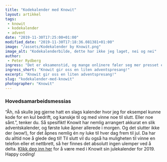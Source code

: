 ```yaml
---
title: "Kodekalender med Knowit"
layout: artikkel
tags: 
 - knowit
 - kodekalender
 - advent
date: "2019-11-30T17:25:00+01:00"
modified_date: "2019-11-30T17:18:36.081381+01:00"
image: "/assets/Kodekalender by Knowit.png"
image_alt: "Kodekalenderbilde, dette har ikke jeg laget, nei og nei"
author:
 - Peter Rydberg
ingress: "Det er eksamenstid, og mange onlinere føler seg mer presset enn en hamster i en oksygentank. Eksamener skal gjennomføres, resultater skal oppnås og nudler skal fortæres. Spesielt ille blir det når snøen daler og alt man vil gjøre er å rulle rundt i det hvite pudderet som Tony Montana på en tirsdagskveld. Julestemningen ruger i bakhodet, men det er alltid noe som føles galt. Hvorfor stjal NTNU jula? Har NTNU lov til det? Jeg vil snakke med NTNUs daglige leder."
ingress_short: "Knowit gir oss en liten adventspresang!"
excerpt: "Knowit gir oss en liten adventspresang!"
slug: "kodekalender-med-knowit"
photographer: "Knowit"
---
```

### Hovedsamarbeidsmessias
“Åh, nå skulle jeg gjerne hatt en slags kalender hvor jeg for eksempel kunne kode for en kul bedrift, og kanskje til og med vinne noe til slutt. Eller noe sånt.”, tenker du. Så spesifikt! Knowit har nemlig arrangert akkurat en slik adventskalender, og første luke åpner allerede i morgen. Og det slutter ikke der (wow!), for det åpnes nemlig én ny luke til hver dag frem til jul. Da har du alltid noe å glede deg til! Til slutt vil du også ha muligheten til vinne en telefon eller et nettbrett, så her finnes det absolutt ingen ulemper ved å delta. [Klikk deg inn her](https://julekalender.knowit.no/) for å være med i Knowit sin julekalender for 2019. Happy coding!